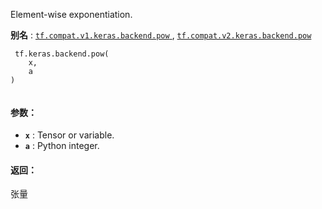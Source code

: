 Element-wise exponentiation.

**别名** : [ `tf.compat.v1.keras.backend.pow` ](/api_docs/python/tf/keras/backend/pow), [ `tf.compat.v2.keras.backend.pow` ](/api_docs/python/tf/keras/backend/pow)

```
 tf.keras.backend.pow(
    x,
    a
)
 
```

#### 参数：
- **`x`** : Tensor or variable.
- **`a`** : Python integer.


#### 返回：
张量

